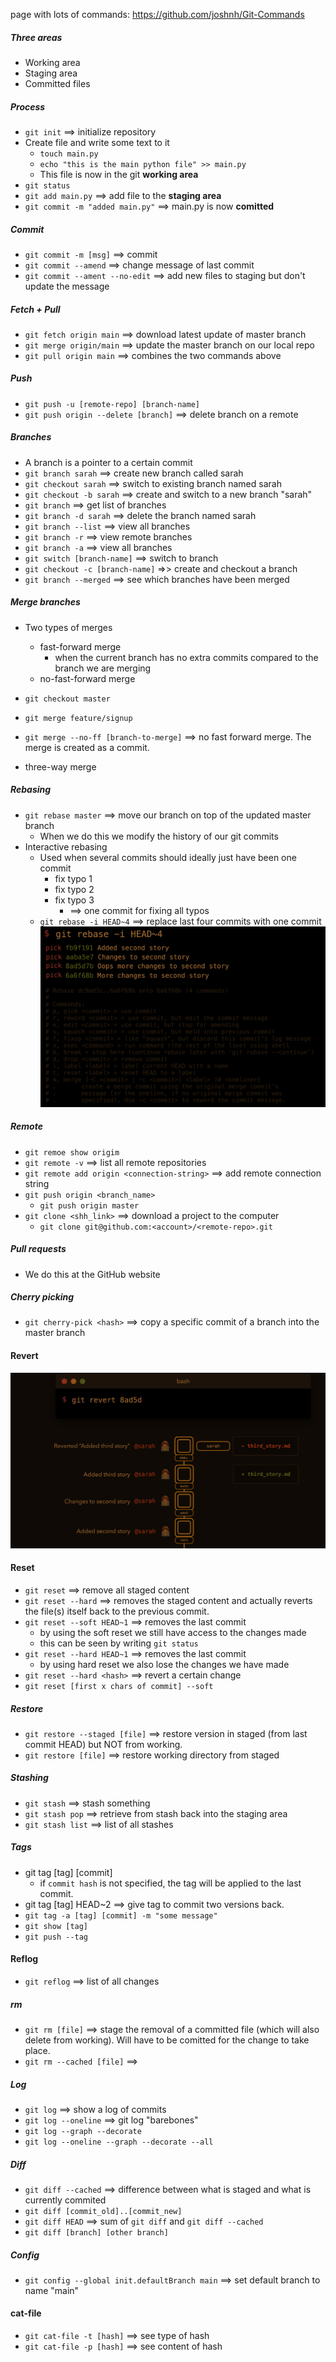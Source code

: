 page with lots of commands: https://github.com/joshnh/Git-Commands

##### Three areas
- Working area
- Staging area
- Committed files

##### Process
- `git init` ==> initialize repository
- Create file and write some text to it
  - `touch main.py`
  - `echo "this is the main python file" >> main.py`
  - This file is now in the git **working area**
- `git status`
- `git add main.py` ==> add file to the **staging area**
- `git commit -m "added main.py"` ==> main.py is now **comitted**


##### Commit
- `git commit -m [msg]` ==> commit
- `git commit --amend` ==> change message of last commit
- `git commit --ament --no-edit` ==> add new files to staging but don't update the message


##### Fetch + Pull
- `git fetch origin main` ==> download latest update of master branch
- `git merge origin/main` ==> update the master branch on our local repo
- `git pull origin main` ==> combines the two commands above

##### Push
- `git push -u [remote-repo] [branch-name]`
- `git push origin --delete [branch]` ==> delete branch on a remote

##### Branches
- A branch is a pointer to a certain commit
- `git branch sarah` ==> create new branch called sarah
- `git checkout sarah` ==> switch to existing branch named sarah
- `git checkout -b sarah` ==> create and switch to a new branch "sarah"
- `git branch` ==> get list of branches
- `git branch -d sarah` ==> delete the branch named sarah
- `git branch --list` ==> view all branches
- `git branch -r` ==> view remote branches
- `git branch -a` ==> view all branches
- `git switch [branch-name]` ==> switch to branch
- `git checkout -c [branch-name]` =>> create and checkout a branch
- `git branch --merged` ==> see which branches have been merged

##### Merge branches
- Two types of merges
  - fast-forward merge
    - when the current branch has no extra commits compared to the branch we are merging
  - no-fast-forward merge

- `git checkout master`
- `git merge feature/signup`
- `git merge --no-ff [branch-to-merge]` ==> no fast forward merge. The merge is created as a commit.
- three-way merge

##### Rebasing
- `git rebase master` ==> move our branch on top of the updated master branch
  - When we do this we modify the history of our git commits
- Interactive rebasing
  - Used when several commits should ideally just have been one commit
    - fix typo 1
    - fix typo 2
    - fix typo 3
      - ==> one commit for fixing all typos
  - `git rebase -i HEAD~4` ==> replace last four commits with one commit
![img](../images/interactive_rebasing.PNG)

##### Remote
- `git remoe show origim`
- `git remote -v` ==> list all remote repositories
- `git remote add origin <connection-string>` ==> add remote connection string
- `git push origin <branch_name>`
  - `git push origin master`
- `git clone <shh_link>` ==> download a project to the computer
  - `git clone git@github.com:<account>/<remote-repo>.git`


##### Pull requests
- We do this at the GitHub website





##### Cherry picking
- `git cherry-pick <hash>` ==> copy a specific commit of a branch into the master branch

#### Revert
![img](../images/git_revert.PNG)

#### Reset
- `git reset` ==> remove all staged content
- `git reset --hard` ==> removes the staged content and actually reverts the file(s) itself back to the previous commit.
- `git reset --soft HEAD~1` ==> removes the last commit
  - by using the soft reset we still have access to the changes made
  - this can be seen by writing `git status`
- `git reset --hard HEAD~1` ==> removes the last commit
  - by using hard reset we also lose the changes we have made
- `git reset --hard <hash>` ==> revert a certain change
- `git reset [first x chars of commit] --soft`

##### Restore
- `git restore --staged [file]` ==> restore version in staged (from last commit HEAD) but NOT from working.
- `git restore [file]` ==> restore working directory from staged

##### Stashing
- `git stash` ==> stash something
- `git stash pop` ==> retrieve from stash back into the staging area
- `git stash list` ==> list of all stashes


##### Tags
- git tag [tag] [commit]
  - if `commit hash` is not specified, the tag will be applied to the last commit.
- git tag [tag] HEAD~2 ==> give tag to commit two versions back.
- `git tag -a [tag] [commit] -m "some message"`
- `git show [tag]`
- `git push --tag`
#### Reflog
- `git reflog` ==> list of all changes

##### rm
- `git rm [file]` ==> stage the removal of a committed file (which will also delete from working). Will have to be comitted for the change to take place.
- `git rm --cached [file]` ==>

##### Log
- `git log` ==> show a log of commits
- `git log --oneline` ==> git log "barebones"
- `git log --graph --decorate`
- `git log --oneline --graph --decorate --all`


##### Diff
- `git diff --cached` ==> difference between what is staged and what is currently commited
- `git diff [commit_old]..[commit_new]`
- `git diff HEAD` ==> sum of `git diff` and `git diff --cached`
- `git diff [branch] [other branch]`
##### Config
- `git config --global init.defaultBranch main` ==> set default branch to name "main"

#### cat-file
- `git cat-file -t [hash]` ==> see type of hash
- `git cat-file -p [hash]` ==> see content of hash